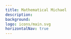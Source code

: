 ```yaml
---
title: Mathematical Michael
description: 
background:
logo: icons/main.svg
horizontalNav: true
---
```


